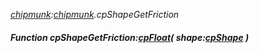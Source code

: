_[chipmunk](../../modules/chipmunk/chipmunk-module.md):[chipmunk](../../modules/chipmunk/chipmunk-module.md).cpShapeGetFriction_
##### Function cpShapeGetFriction:[cpFloat](../../modules/chipmunk/chipmunk-cpfloat.md)( shape:[cpShape](../../modules/chipmunk/chipmunk-cpshape.md) )
